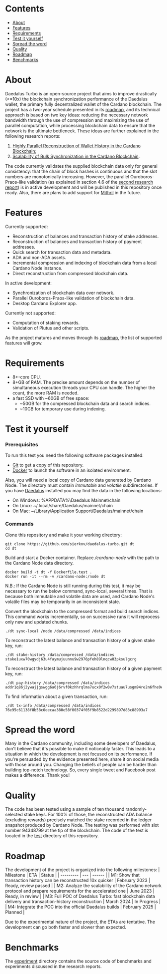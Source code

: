# Contents
- [About](#about)
- [Features](#features)
- [Requirements](#requirements)
- [Test it yourself](#test-it-yourself)
- [Spread the word](#spread-the-word)
- [Quality](#quality)
- [Roadmap](#roadmap)
- [Benchmarks](#benchmarks)

# About
Daedalus Turbo is an open-source project that aims to improve drastically (>=10x) the blockchain synchronization performance of the Daedalus wallet, the primary fully decentralized wallet of the Cardano blockchain. The project has a two-year schedule presented in its [roadmap](#roadmap), and its technical approach is based on two key ideas: reducing the necessary network bandwidth through the use of compression and maximizing the use of parallel computation‚ while processing blockchain data to ensure that the network is the ultimate bottleneck. These ideas are further explained in the following research reports:
1. [Highly Parallel Reconstruction of Wallet History in the Cardano Blockchain](./doc/2023_Sierkov_WalletHistoryReconstruction.pdf);
2. [Scalability of Bulk Synchronization in the Cardano Blockchain](./doc/2023_Sierkov_CardanoBulkSynchronization.pdf).

The code currently validates the supplied blockchain data only for general consistency: that the chain of block hashes is continuous and that the slot numbers are monotonically increasing. However, the parallel Ouroboros-Praos-like validation (as explained in section 4.6 of the [second research report](./doc/2023_Sierkov_CardanoBulkSynchronization.pdf)) is in active development and will be published in this repository once ready. Also, there are plans to add support for [Mithril](https://mithril.network/doc/) in the future.

# Features
Currently supported:
- Reconstruction of balances and transaction history of stake addresses.
- Reconstruction of balances and transaction history of payment addresses.
- Quick search for transaction data and metadata.
- ADA and non-ADA assets.
- Incremental compression and indexing of blockchain data from a local Cardano Node instance.
- Direct reconstruction from compressed blockchain data.

In active development:
- Synchronization of blockchain data over network.
- Parallel Ouroboros-Praos-like validation of blockchain data.
- Desktop Cardano Explorer app.

Currently not supported:
- Computation of staking rewards.
- Validation of Plutus and other scripts.

As the project matures and moves through its [roadmap](#roadmap), the list of supported features will grow.

# Requirements
- 8+-core CPU.
- 8+GB of RAM. The precise amount depends on the number of simultaneous execution threads your CPU can handle. The higher the count, the more RAM is needed.
- a fast SSD with ~60GB of free space:
  - ~50GB for the compressed blockchain data and search indices.
  - ~10GB for temporary use during indexing.

# Test it yourself

### Prerequisites
To run this test you need the following software packages installed:
- [Git](https://git-scm.com/) to get a copy of this repository.
- [Docker](https://www.docker.com/products/docker-desktop/) to launch the software in an isolated environment.

Also, you will need a local copy of Cardano data generated by Cardano Node. The directory must contain *immutable* and *volatile* subdirectories. If you have [Daedalus](https://daedaluswallet.io/en/download/) installed you may find the data in the following locations:
  - On Windows: %APPDATA%\Daedalus Mainnet\chain 
  - On Linux: ~/.local/share/Daedalus/mainnet/chain
  - On Mac: ~/Library/Application Support/Daedalus/mainnet/chain

### Commands

Clone this repository and make it your working directory:
```
git clone https://github.com/sierkov/daedalus-turbo.git dt
cd dt
```

Build and start a Docker container. Replace */cardano-node* with the path to the Cardano Node data directory.
```
docker build -t dt -f Dockerfile.test .
docker run -it --rm -v /cardano-node:/node dt
```
N.B.: If the Cardano Node is still running during this test, it may be necessary to run the below command, sync-local, several times.
That is because both immutable and volatile data are used, and Cardano Node's volatile files may be temporarily in an inconsistent state.

Convert the blockchain to the compressed format and build search indices.
This command works incrementally, so on successive runs it will reprocess only new and updated chunks.
```
./dt sync-local /node /data/compressed /data/indices
```

To reconstruct the latest balance and transaction history of a given stake key, run:
```
./dt stake-history /data/compressed /data/indices stake1uxw70wgydj63u4faymujuunnu9w2976pfeh89lnqcw03pksulgcrg
```

To reconstruct the latest balance and transaction history of a given payment key, run:
```
./dt pay-history /data/compressed /data/indices addr1q86j2ywajjgswgg6a6j6rvf0kzhhrqlma7ucx0f2w0v7stuau7usgm94re2n6fhe9ee88c2u5ta5znnwwtlxpsulzrdqv6rmuj
```

To find information about a given transaction, run:
```
./dt tx-info /data/compressed /data/indices 76e95c61138f8b58c0eecaa380e58f00374f05f9b8522d2299897d83c88993a7
```

# Spread the word
Many in the Cardano community, including some developers of Daedalus, don't believe that it's possible to make it noticeably faster. This leads to a situation in which the development is not focused on its performance. If you're persuaded by the evidence presented here, share it on social media with those around you. Changing the beliefs of people can be harder than building top-notch technology. So, every single tweet and Facebook post makes a difference. Thank you!

# Quality
The code has been tested using a sample of ten thousand randomly-selected stake keys. For 100% of those, the reconstructed ADA balance (excluding rewards) precisely matched the stake recorded in the ledger snapshot produced by Cardano Node. The testing was performed with slot number 94348799 at the tip of the blockchain. The code of the test is located in the [test](test/) directory of this repository.

# Roadmap
The development of the project is organized into the following milestones:
| Milestone | ETA | Status |
| --------- | --- | ------ |
| M1: Show that transaction history can be reconstructed 10x quicker | February 2023 | Ready, review passed |
| M2: Analyze the scalability of the Cardano network protocol and prepare requirements for the accelerated one | June 2023 | Ready, in review |
| M3: Full POC of Daedalus Turbo: fast blockchain data delivery and transaction-history reconstruction | March 2024 | In Progress |
| M4: Integrate the POC into the official Daedalus builds | February 2025 | Planned |

Due to the experimental nature of the project, the ETAs are tentative.
The development can go both faster and slower than expected.

# Benchmarks
The [experiment](./experiment/) directory contains the source code of benchmarks and experiments discussed in the research reports.
